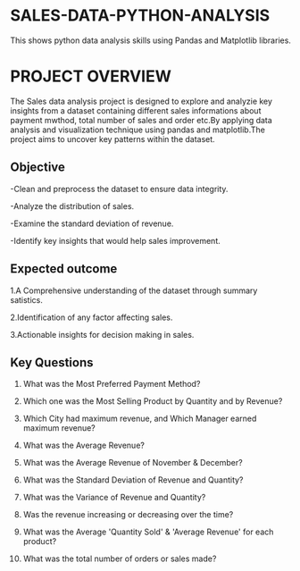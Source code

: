 # SALES-DATA-PYTHON-ANALYSIS
This shows python data analysis skills using Pandas and Matplotlib libraries.

# PROJECT OVERVIEW

The Sales data analysis project is designed to explore and analyzie key insights from a dataset containing different sales informations about payment mwthod, total number of sales and order etc.By applying data analysis and visualization technique using pandas and matplotlib.The project aims to uncover key patterns within the dataset.

## Objective
-Clean and preprocess the dataset to ensure data integrity.

-Analyze the distribution of sales.

-Examine the standard deviation of revenue.

-Identify key insights that would help sales improvement.

## Expected outcome
1.A Comprehensive understanding of the dataset through summary satistics.

2.Identification of any factor affecting sales.

3.Actionable insights for decision making in sales.

## Key Questions
1. What was the Most Preferred Payment Method?
   
2. Which one was the Most Selling Product by Quantity and by Revenue?
  
3. Which City had maximum revenue, and Which Manager earned maximum revenue?
  
4. What was the Average Revenue?
 
5. What was the Average Revenue of November & December?
  
6. What was the Standard Deviation of Revenue and Quantity?
    
7. What was the Variance of Revenue and Quantity?
 
8. Was the revenue increasing or decreasing over the time?
 
9. What was the Average 'Quantity Sold' & 'Average Revenue' for each product?
 
10. What was the total number of orders or sales made? 

